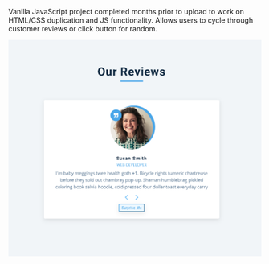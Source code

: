 Vanilla JavaScript project completed months prior to upload to work on HTML/CSS duplication and JS functionality. 
Allows users to cycle through customer reviews or click button for random.

![Screen capture of Reviews homepage](./Project-Photo/FinalScreenCap-Reviews.PNG)
